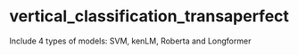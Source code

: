 # vertical_classification_transaperfect

Include 4 types of models: SVM, kenLM, Roberta and Longformer
